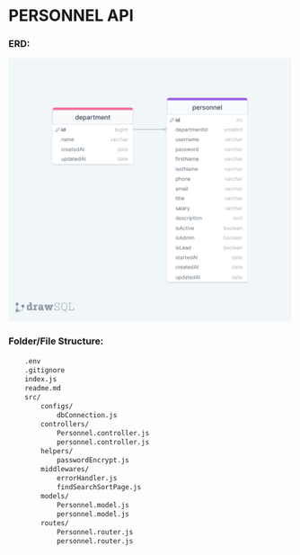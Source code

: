 # PERSONNEL API

### ERD:

![ERD](./erdPersonnelAPI.png)

### Folder/File Structure:

```
    .env
    .gitignore
    index.js
    readme.md
    src/
        configs/
            dbConnection.js
        controllers/
            Personnel.controller.js
            personnel.controller.js
        helpers/
            passwordEncrypt.js
        middlewares/
            errorHandler.js
            findSearchSortPage.js
        models/
            Personnel.model.js
            personnel.model.js
        routes/
            Personnel.router.js
            personnel.router.js
```
